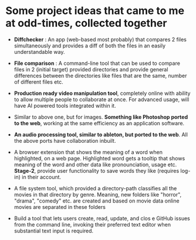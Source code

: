 # Some project ideas that came to me at odd-times, collected together


- **Diffchecker** : An app (web-based most probably) that compares 2 files simultaneously and provides a diff of both the files in an easily understandable way.

- **File comparison** : A command-line tool that can be used to compare files in 2 (initial target) provided directories and provide general differences between the directories like files that are the same, number of different files etc.

- **Production ready video manipulation tool**, completely online with ability to allow multiple people to collaborate at once. For advanced usage, will have AI powered tools integrated within it.

- Similar to above one, but for images. **Something like Photoshop ported to the web**, working at the same efficiency as an application software.

- **An audio processing tool, similar to ableton, but ported to the web**. All the above ports have collaboration inbuilt.

- A browser extension that shows the meaning of a word when highlighted, on a web page. Highlighted word gets a tooltip that shows meaning of the word and other data like pronounciation, usage etc. **Stage-2**, provide user functionality to save words they like (requires log-in) in their account.

- A file system tool, which provided a directory-path classifies all the movies in that directory by genre. Meaning, new folders like "horror", "drama", "comedy" etc. are created and based on movie data online movies are separated in these folders

- Build a tool that lets users create, read, update, and clos e GitHub issues from
the command line, invoking their preferred text editor when substantial text input is required.
